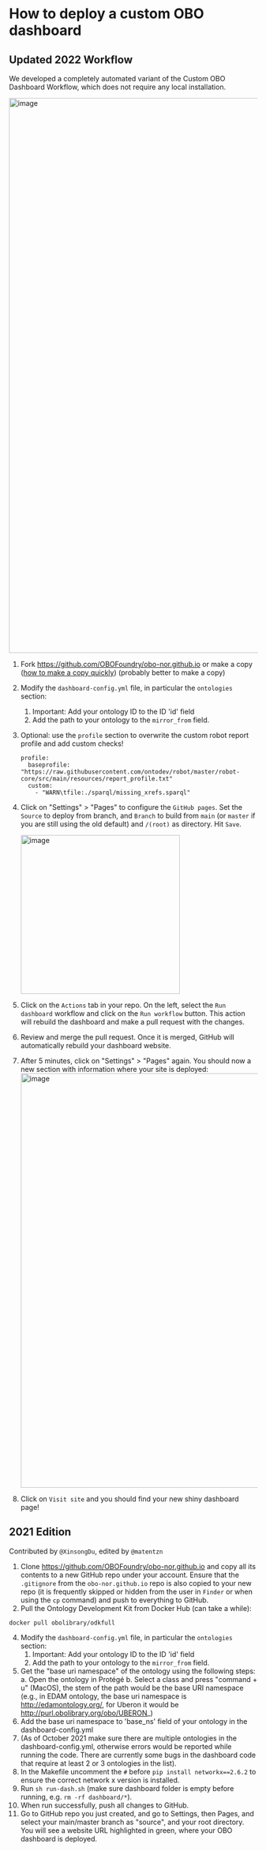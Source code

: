 # How to deploy a custom OBO dashboard

## Updated 2022 Workflow

We developed a completely automated variant of the Custom OBO Dashboard Workflow, which does not require any local installation.

<img width="1125" alt="image" src="https://user-images.githubusercontent.com/7070631/192291201-ab2ea488-ec15-4894-ae6b-85655a9e3e75.png">

1. Fork https://github.com/OBOFoundry/obo-nor.github.io or make a copy ([how to make a copy quickly](https://gist.github.com/natedana/cc71d496b611e70673cab5e8f5a78485)) (probably better to make a copy)
1. Modify the `dashboard-config.yml` file, in particular the `ontologies` section:
   1. Important: Add your ontology ID to the ID 'id' field
   2. Add the path to your ontology to the `mirror_from` field.
1. Optional: use the `profile` section to overwrite the custom robot report profile and add custom checks!

   ```
   profile:
     baseprofile: "https://raw.githubusercontent.com/ontodev/robot/master/robot-core/src/main/resources/report_profile.txt"
     custom:
       - "WARN\tfile:./sparql/missing_xrefs.sparql"
    ```

 1. Click on "Settings" > "Pages" to configure the `GitHub pages`. Set the `Source` to deploy from branch, and `Branch` to build from `main` (or `master` if you are still using the old default) and `/(root)` as directory. Hit `Save`.

     <img width="322" alt="image" src="https://user-images.githubusercontent.com/7070631/192293973-891b400d-c9f1-46d8-aff1-4bc3e6083c43.png">
     
 1. Click on the `Actions` tab in your repo. On the left, select the `Run dashboard` workflow and click on the `Run workflow` button. This action will rebuild the dashboard and make a pull request with the changes.
 1. Review and merge the pull request. Once it is merged, GitHub will automatically rebuild your dashboard website.
 1. After 5 minutes, click on "Settings" > "Pages" again. You should now a new section with information where your site is deployed: 
     <img width="840" alt="image" src="https://user-images.githubusercontent.com/7070631/192295512-4ebf505c-c6e1-4448-9b22-735df8317eef.png">
 1. Click on `Visit site` and you should find your new shiny dashboard page!

 
## 2021 Edition

Contributed by `@XinsongDu`, edited by `@matentzn`

1. Clone https://github.com/OBOFoundry/obo-nor.github.io and copy all its contents to a new GitHub repo under your account. Ensure that the `.gitignore` from the `obo-nor.github.io` repo is also copied to your new repo (it is frequently skipped or hidden from the user in `Finder` or when using the `cp` command) and push to everything to GitHub.
2. Pull the Ontology Development Kit from Docker Hub (can take a while):

```
docker pull obolibrary/odkfull
```

4. Modify the `dashboard-config.yml` file, in particular the `ontologies` section:
   1. Important: Add your ontology ID to the ID 'id' field
   2. Add the path to your ontology to the `mirror_from` field.
5. Get the "base uri namespace" of the ontology using the following steps:
   a. Open the ontology in Protégé
   b. Select a class and press "command + u" (MacOS), the stem of the path would be the base URI namespace (e.g., in EDAM ontology, the base uri namespace is http://edamontology.org/, for Uberon it would be http://purl.obolibrary.org/obo/UBERON_)
6. Add the base uri namespace to 'base_ns' field of your ontology in the dashboard-config.yml
7. (As of October 2021 make sure there are multiple ontologies in the dashboard-config.yml, otherwise errors would be reported while running the code. There are currently some bugs in the dashboard code that require at least 2 or 3 ontologies in the list).
8. In the Makefile uncomment the `#` before `pip install networkx==2.6.2` to ensure the correct network x version is installed.
9. Run `sh run-dash.sh` (make sure dashboard folder is empty before running, e.g. `rm -rf dashboard/*`).
10. When run successfully, push all changes to GitHub.
11. Go to GitHub repo you just created, and go to Settings, then Pages, and select your main/master branch as "source", and your root directory. You will see a website URL highlighted in green, where your OBO dashboard is deployed.



